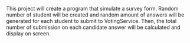 This project will create a program that simulate a survey form. Random number of student will be created
and random amount of answers will be generated for each student to submit
to VotingService. Then, the total number of submission on each candidate answer will be calculated and display on screen.